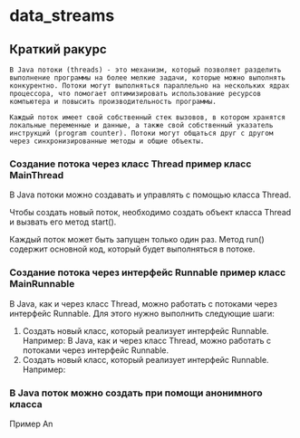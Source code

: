 # data_streams

## Краткий ракурс
`В Java потоки (threads) - это механизм, который позволяет разделить выполнение программы на более мелкие задачи,
которые можно выполнять конкурентно.
Потоки могут выполняться параллельно на нескольких ядрах процессора,
что помогает оптимизировать использование ресурсов компьютера и повысить производительность программы.`

`Каждый поток имеет свой собственный стек вызовов, в котором хранятся локальные переменные и данные,
а также свой собственный указатель инструкций (program counter).
Потоки могут общаться друг с другом через синхронизированные методы и общие объекты.`

### Создание потока через класс Thread пример класс MainThread
В Java потоки можно создавать и управлять с помощью класса Thread.

Чтобы создать новый поток, необходимо создать объект класса Thread и вызвать его метод start().

Каждый поток может быть запущен только один раз. Метод run() содержит основной код, который будет выполняться в потоке.

### Создание потока через интерфейс Runnable пример класс MainRunnable
В Java, как и через класс Thread, можно работать с потоками через интерфейс Runnable. Для этого нужно выполнить следующие шаги:

1. Создать новый класс, который реализует интерфейс Runnable. Например:
   В Java, как и через класс Thread, можно работать с потоками через интерфейс Runnable.
2. Создать новый класс, который реализует интерфейс Runnable. Например:

### В Java поток можно создать при помощи анонимного класса
Пример An